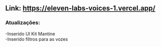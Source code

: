 ## Link: https://eleven-labs-voices-1.vercel.app/
### Atualizações:
-Inserido UI Kit Mantine <br>
-Inserido filtros para as vozes

